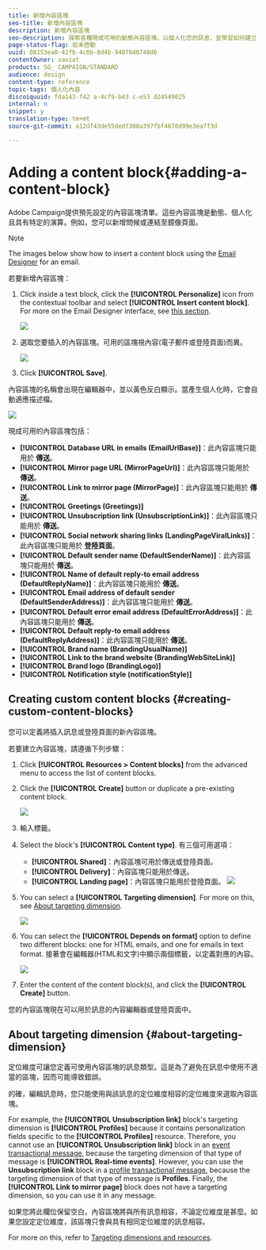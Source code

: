 ```yaml
---
title: 新增內容區塊
seo-title: 新增內容區塊
description: 新增內容區塊
seo-description: 探索各種現成可用的動態內容區塊，以個人化您的訊息，並學習如何建立自訂內容區塊。
page-status-flag: 從未啓動
uuid: 08153ea0-42fb-4c0b-8d4b-9407640748d6
contentOwner: saviat
products: SG_ CAMPAIGN/STANDARD
audience: design
content-type: reference
topic-tags: 個人化內容
discoiquuid: fda143-f42 a-4cf9-b43 c-e53 d24549025
internal: n
snippet: y
translation-type: tm+mt
source-git-commit: a12df43de55dedf388a397fbf4670d99e3ea7f3d

---
```



# Adding a content block{#adding-a-content-block}

Adobe Campaign提供預先設定的內容區塊清單。這些內容區塊是動態、個人化且具有特定的演算。例如，您可以新增問候或連結至鏡像頁面。

>[!NOTE]
>
>The images below show how to insert a content block using the [Email Designer](../../designing/using/about-email-content-design.md#about-the-email-designer) for an email.

若要新增內容區塊：

1. Click inside a text block, click the **[!UICONTROL Personalize]** icon from the contextual toolbar and select **[!UICONTROL Insert content block]**. For more on the Email Designer interface, see [this section](../../designing/using/about-email-content-design.md#email-designer-interface).

   ![](assets/email_content_block_1.png)

1. 選取您要插入的內容區塊。可用的區塊視內容(電子郵件或登陸頁面)而異。

   ![](assets/email_content_block_2.png)

1. Click **[!UICONTROL Save]**.

內容區塊的名稱會出現在編輯器中，並以黃色反白顯示。當產生個人化時，它會自動適應描述檔。

![](assets/email_content_block_3.png)

現成可用的內容區塊包括：

* **[!UICONTROL Database URL in emails (EmailUrlBase)]**：此內容區塊只能用於 **傳送**。
* **[!UICONTROL Mirror page URL (MirrorPageUrl)]**：此內容區塊只能用於 **傳送**。
* **[!UICONTROL Link to mirror page (MirrorPage)]**：此內容區塊只能用於 **傳送**。
* **[!UICONTROL Greetings (Greetings)]**
* **[!UICONTROL Unsubscription link (UnsubscriptionLink)]**：此內容區塊只能用於 **傳送**。
* **[!UICONTROL Social network sharing links (LandingPageViralLinks)]**：此內容區塊只能用於 **登陸頁面**。
* **[!UICONTROL Default sender name (DefaultSenderName)]**：此內容區塊只能用於 **傳送**。
* **[!UICONTROL Name of default reply-to email address (DefaultReplyName)]**：此內容區塊只能用於 **傳送**。
* **[!UICONTROL Email address of default sender (DefaultSenderAddress)]**：此內容區塊只能用於 **傳送**。
* **[!UICONTROL Default error email address (DefaultErrorAddress)]**：此內容區塊只能用於 **傳送**。
* **[!UICONTROL Default reply-to email address (DefaultReplyAddress)]**：此內容區塊只能用於 **傳送**。
* **[!UICONTROL Brand name (BrandingUsualName)]**
* **[!UICONTROL Link to the brand website (BrandingWebSiteLink)]**
* **[!UICONTROL Brand logo (BrandingLogo)]**
* **[!UICONTROL Notification style (notificationStyle)]**

## Creating custom content blocks {#creating-custom-content-blocks}

您可以定義將插入訊息或登陸頁面的新內容區塊。

若要建立內容區塊，請遵循下列步驟：

1. Click **[!UICONTROL Resources > Content blocks]** from the advanced menu to access the list of content blocks.
1. Click the **[!UICONTROL Create]** button or duplicate a pre-existing content block.

   ![](assets/content_bloc_01.png)

1. 輸入標籤。
1. Select the block's **[!UICONTROL Content type]**. 有三個可用選項：

   * **[!UICONTROL Shared]**：內容區塊可用於傳送或登陸頁面。
   * **[!UICONTROL Delivery]**：內容區塊只能用於傳送。
   * **[!UICONTROL Landing page]**：內容區塊只能用於登陸頁面。
   ![](assets/content_bloc_02.png)

1. You can select a **[!UICONTROL Targeting dimension]**. For more on this, see [About targeting dimension](../../designing/using/adding-a-content-block.md#about-targeting-dimension).

   ![](assets/content_bloc_04.png)

1. You can select the **[!UICONTROL Depends on format]** option to define two different blocks: one for HTML emails, and one for emails in text format. 接著會在編輯器(HTML和文字)中顯示兩個標籤，以定義對應的內容。

   ![](assets/content_bloc_03.png)

1. Enter the content of the content block(s), and click the **[!UICONTROL Create]** button.

您的內容區塊現在可以用於訊息的內容編輯器或登陸頁面中。

## About targeting dimension {#about-targeting-dimension}

定位維度可讓您定義可使用內容區塊的訊息類型。這是為了避免在訊息中使用不適當的區塊，因而可能導致錯誤。

的確，編輯訊息時，您只能使用與該訊息的定位維度相容的定位維度來選取內容區塊。

For example, the **[!UICONTROL Unsubscription link]** block's targeting dimension is **[!UICONTROL Profiles]** because it contains personalization fields specific to the **[!UICONTROL Profiles]** resource. Therefore, you cannot use an **[!UICONTROL Unsubscription link]** block in an [event transactional message](../../channels/using/event-transactional-messages.md), because the targeting dimension of that type of message is **[!UICONTROL Real-time events]**. However, you can use the **Unsubscription link** block in a [profile transactional message](../../channels/using/profile-transactional-messages.md), because the targeting dimension of that type of message is **Profiles**. Finally, the **[!UICONTROL Link to mirror page]** block does not have a targeting dimension, so you can use it in any message.

如果您將此欄位保留空白，內容區塊將與所有訊息相容，不論定位維度是甚麼。如果您設定定位維度，該區塊只會與具有相同定位維度的訊息相容。

For more on this, refer to [Targeting dimensions and resources](../../automating/using/query.md#targeting-dimensions-and-resources).

